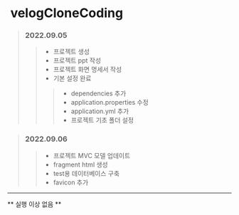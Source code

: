 # <img rel="shortcut icon" href="https://static.velog.io/favicon.ico" type="image/x-icon"/> velogCloneCoding

> ### 2022.09.05
> > - 프로젝트 생성
> > - 프로젝트 ppt 작성
> > - 프로젝트 화면 명세서 작성
> > - 기본 설정 완료
> > >  - dependencies 추가
> > >  - application.properties 수정
> > >  - application.yml 추가
> > >  - 프로젝트 기초 폴더 설정

> ### 2022.09.06
> > - 프로젝트 MVC 모델 업데이트
> > - fragment html 생성
> > - test용 데이터베이스 구축
> > - favicon 추가

- - -
** 실행 이상 없음 **
